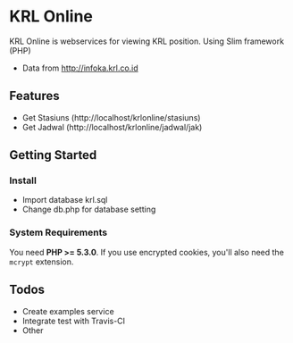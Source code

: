 # KRL Online


KRL Online is webservices for viewing KRL position. Using Slim framework (PHP)

* Data from http://infoka.krl.co.id

## Features

* Get Stasiuns (http://localhost/krlonline/stasiuns)
* Get Jadwal (http://localhost/krlonline/jadwal/jak)

## Getting Started

### Install
* Import database krl.sql
* Change db.php for database setting

### System Requirements

You need **PHP >= 5.3.0**. If you use encrypted cookies, you'll also need the `mcrypt` extension.

## Todos
* Create examples service
* Integrate test with Travis-CI
* Other